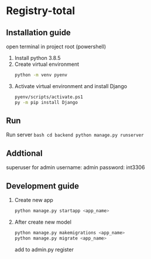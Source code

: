 # Registry-total

Installation guide
---------
open terminal in project root (powershell)
1. Install python 3.8.5
2. Create virtual environment
    ```bash
    python -m venv pyenv
    ```
3. Activate virtual environment and install Django
    ```bash
    pyenv/scripts/activate.ps1
    py -m pip install Django
    ```

Run
---------
Run server
    ```bash
    cd backend
    python manage.py runserver
    ```
    
Addtional
---------
superuser for admin
    username: admin
    password: int3306

Development guide
---------
1. Create new app
    ```bash
    python manage.py startapp <app_name>
    ```
2. After create new model
    ```bash
    python manage.py makemigrations <app_name>
    python manage.py migrate <app_name>
    ```
    add to admin.py register